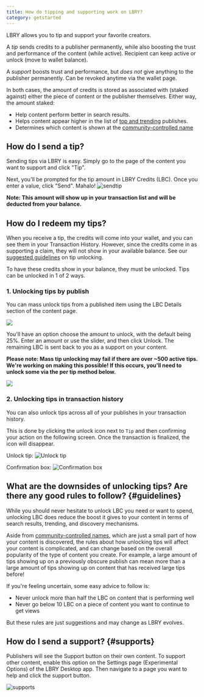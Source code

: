 ```yaml
---
title: How do tipping and supporting work on LBRY?
category: getstarted
---
```


LBRY allows you to tip and support your favorite creators.

A _tip_ sends credits to a publisher permanently, while also boosting the trust and performance of the content (while active). Recipient can keep active or unlock (move to wallet balance).

A _support_ boosts trust and performance, but _does not_ give anything to the publisher permanently. Can be revoked anytime via the wallet page.

In both cases, the amount of credits is stored as associated with (staked against) either the piece of content or the publisher themselves. Either way, the amount staked:

- Help content perform better in search results.
- Helps content appear higher in the list of [top and trending](https://lbry.com/faq/trending) publishes.
- Determines which content is shown at the [community-controlled name](/faq/naming)

## How do I send a tip?

Sending tips via LBRY is easy. Simply go to the page of the content you want to support and click "Tip".

Next, you'll be prompted for the tip amount in LBRY Credits (LBC). Once you enter a value, click "Send". Mahalo!
![sendtip](https://spee.ch/f/tipsend.png)

**Note: This amount will show up in your transaction list and will be deducted from your balance.**

## How do I redeem my tips?

When you receive a tip, the credits will come into your wallet, and you can see them in your Transaction History. However, since the credits come in as supporting a claim, they will not show in your available balance. See our [suggested guidelines](#guidelines) on tip unlocking.

To have these credits show in your balance, they must be unlocked. Tips can be unlocked in 1 of 2 ways.

### 1. Unlocking tips by publish

You can mass unlock tips from a published item using the LBC Details section of the content page.

![](https://spee.ch/0/file-tip-unlock.jpg)

You'll have an option choose the amount to unlock, with the default being 25%. Enter an amount or use the slider, and then click Unlock. The remaining LBC is sent back to you as a support on your content.

**Please note: Mass tip unlocking may fail if there are over ~500 active tips. We're working on making this possible! If this occurs, you'll need to unlock some via the per tip method below.**

![](https://spee.ch/b/tip-unlock.jpeg)

### 2. Unlocking tips in transaction history

You can also unlock tips across all of your publishes in your transaction history.

This is done by clicking the unlock icon next to `Tip` and then confirming your action on the following screen. Once the transaction is finalized, the icon will disappear.

Unlock tip: ![Unlock tip](https://spee.ch/9/tipunlock.png)

Confirmation box: ![Confirmation box](https://spee.ch/2/tipconfirmation.png)

## What are the downsides of unlocking tips? Are there any good rules to follow? {#guidelines}

While you should never hesitate to unlock LBC you need or want to spend, unlocking LBC does reduce the boost it gives to your content in terms of search results, trending, and discovery mechanisms.

Aside from [community-controlled names](/faq/naming), which are just a small part of how your content is discovered, the rules about how unlocking tips will affect your content is complicated, and can change based on the overall popularity of the type of content you create. For example, a large amount of tips showing up on a previously obscure publish can mean more than a large amount of tips showing up on content that has received large tips before!

If you're feeling uncertain, some easy advice to follow is:

- Never unlock more than half the LBC on content that is performing well
- Never go below 10 LBC on a piece of content you want to continue to get views

But these rules are just suggestions and may change as LBRY evolves.

## How do I send a support? {#supports}

Publishers will see the Support button on their own content. To support other content, enable this option on the Settings page (Experimental Options) of the LBRY Desktop app. Then navigate to a page you want to help and click the support button.

![supports](https://spee.ch/c/supports.jpeg)

